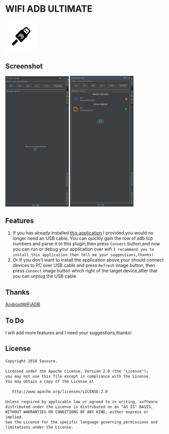 # WIFI ADB ULTIMATE

<img src="./art/icon.png" width="100px">

## Screenshot
<img src="./art/screenshot1.png" width="200px">
<img src="./art/screenshot2.png" width="200px">

## Features
1. If you has already installed [this application](https://github.com/Sausure/WIFIADB/tree/master/WIFIADBAndroid) I provided,you would no longer need an USB cable.
You can quickly gain the row of adb tcp numbers and parse it to this plugin,then press `Connect` button,and now you can run or debug your application over wifi
`I recommend you to install this application then tell me your suggestions,thanks!`
2. Or If you don't want to install the application above,your should connect devices to PC over USB cable and press `Refresh` image button,
then press `Connect` image button which right of the target device,after that you can unplug the USB cable

## Thanks
[AndroidWiFiADB](https://github.com/pedrovgs/AndroidWiFiADB)

## To Do
I will add more features and I need your suggestions,thanks!

## License

    Copyright 2016 Sausure.

    Licensed under the Apache License, Version 2.0 (the "License");
    you may not use this file except in compliance with the License.
    You may obtain a copy of the License at

       http://www.apache.org/licenses/LICENSE-2.0

    Unless required by applicable law or agreed to in writing, software
    distributed under the License is distributed on an "AS IS" BASIS,
    WITHOUT WARRANTIES OR CONDITIONS OF ANY KIND, either express or implied.
    See the License for the specific language governing permissions and
    limitations under the License.

